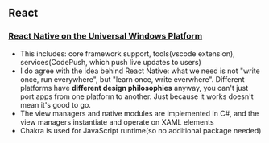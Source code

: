 ## React

### [React Native on the Universal Windows Platform](https://blogs.windows.com/buildingapps/2016/04/13/react-native-on-the-universal-windows-platform/)

* This includes: core framework support, tools(vscode extension), services(CodePush, which push live updates to users)
* I do agree with the idea behind React Native: what we need is not "write once, run everywhere", but "learn once, write everwhere". Different platforms have **different design philosophies** anyway, you can't just port apps from one platform to another. Just because it works doesn't mean it's good to go.
* The view managers and native modules are implemented in C#, and the view managers instantiate and operate on XAML elements
* Chakra is used for JavaScript runtime(so no additional package needed)
